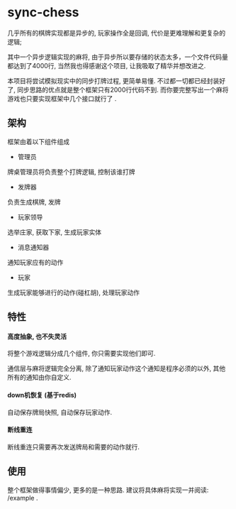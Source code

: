 # sync-chess

几乎所有的棋牌实现都是异步的, 玩家操作全是回调, 代价是更难理解和更复杂的逻辑; 

其中一个异步逻辑实现的麻将, 由于异步所以要存储的状态太多，一个文件代码量都达到了4000行, 当然我也得感谢这个项目, 让我吸取了精华并想改进之.

本项目将尝试模拟现实中的同步打牌过程, 更简单易懂. 不过都一切都已经封装好了, 同步思路的优点就是整个框架只有2000行代码不到. 而你要完整写出一个麻将游戏也只要实现框架中几个接口就行了 .

## 架构
框架由着以下组件组成
- 管理员

牌桌管理员将负责整个打牌逻辑, 控制该谁打牌

- 发牌器

负责生成棋牌, 发牌

- 玩家领导

选举庄家, 获取下家, 生成玩家实体

- 消息通知器

通知玩家应有的动作

- 玩家

生成玩家能够进行的动作(碰杠胡), 处理玩家动作

## 特性
#### 高度抽象, 也不失灵活
将整个游戏逻辑分成几个组件, 你只需要实现他们即可.

通信层与麻将逻辑完全分离, 除了通知玩家动作这个通知是程序必须的以外, 其他所有的通知由你自定义.

#### down机恢复 (基于redis)
自动保存牌局快照, 自动保存玩家动作.

#### 断线重连
断线重连只需要再次发送牌局和需要的动作就行.

## 使用
整个框架做得事情偏少, 更多的是一种思路. 建议将具体麻将实现一并阅读: /example .
